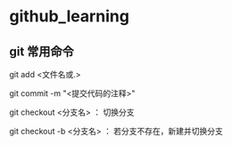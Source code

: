 # github_learning

## git 常用命令
git add <文件名或.>

git commit -m "<提交代码的注释>"

git checkout <分支名> ： 切换分支

git checkout -b <分支名> ： 若分支不存在，新建并切换分支
